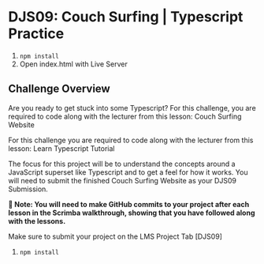 # DJS09: Couch Surfing | Typescript Practice

1. `npm install`
2. Open index.html with Live Server

## Challenge Overview

Are you ready to get stuck into some Typescript? For this challenge, you are required to code along with the lecturer from this lesson: Couch Surfing Website

For this challenge you are required to code along with the lecturer from this lesson: Learn Typescript Tutorial

The focus for this project will be to understand the concepts around a JavaScript superset like Typescript and to get a feel for how it works. You will need to submit the finished Couch Surfing Website as your DJS09 Submission.

**🚨 Note: You will need to make GitHub commits to your project after each lesson in the Scrimba walkthrough, showing that you have followed along with the lessons.**

Make sure to submit your project on the LMS Project Tab [DJS09]

1. `npm install`
